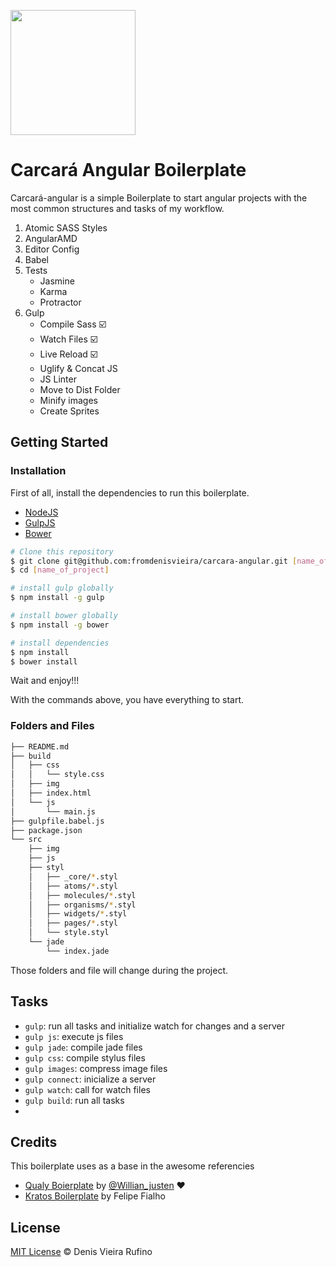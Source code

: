 
<p>
  <img src="https://github.com/fromdenisvieira/carcara-angular/blob/master/carcara.jpg" width="200">
</p>

# Carcará Angular Boilerplate

Carcará-angular is a simple Boilerplate to start angular projects with the most common structures and tasks of my workflow.

1. Atomic SASS Styles
2. AngularAMD
3. Editor Config
4. Babel
5. Tests
   * Jasmine
   * Karma
   * Protractor
4. Gulp
   * Compile Sass :ballot_box_with_check:
   * Watch Files :ballot_box_with_check:
   * Live Reload :ballot_box_with_check:
   * Uglify & Concat JS
   * JS Linter
   * Move to Dist Folder 
   * Minify images
   * Create Sprites

## Getting Started

### Installation

First of all, install the dependencies to run this boilerplate.

- [NodeJS](http://nodejs.org/)
- [GulpJS](http://gulpjs.com/)
- [Bower](http://bower.io/)


```sh
# Clone this repository
$ git clone git@github.com:fromdenisvieira/carcara-angular.git [name_of_project]
$ cd [name_of_project]

# install gulp globally
$ npm install -g gulp

# install bower globally
$ npm install -g bower

# install dependencies
$ npm install
$ bower install

```
Wait and enjoy!!!

With the commands above, you have everything to start.

### Folders and Files

```sh
├── README.md
├── build
│   ├── css
│   │   └── style.css
│   ├── img 
│   ├── index.html
│   └── js
│       └── main.js
├── gulpfile.babel.js
├── package.json
└── src
    ├── img 
    ├── js 
    ├── styl
    │   ├── _core/*.styl
    │   ├── atoms/*.styl
    │   ├── molecules/*.styl
    │   ├── organisms/*.styl
    │   ├── widgets/*.styl 
    │   ├── pages/*.styl 
    │   └── style.styl
    └── jade
        └── index.jade
```

Those folders and file will change during the project.

## Tasks

- `gulp`: run all tasks and initialize watch for changes and a server
- `gulp js`: execute js files
- `gulp jade`: compile jade files
- `gulp css`: compile stylus files
- `gulp images`: compress image files
- `gulp connect`: inicialize a server
- `gulp watch`: call for watch files 
- `gulp build`: run all tasks  
- 

## Credits

This boilerplate uses as a base in the awesome referencies
- [Qualy Boierplate](https://github.com/Qualy-org/qualy) by [@Willian_justen](https://twitter.com/Willian_justen) :heart:
- [Kratos Boilerplate](https://github.com/LFeh/kratos-boilerplate) by Felipe Fialho


## License

[MIT License](http://denisvieira.js.org/) © Denis Vieira Rufino


<!--Simple, not?-->

<!--###To development-->

<!--Run-->

<!--```-->
<!--Gulp server-->
<!--```-->

<!--And work normally... When finish your work the `dist` folder already exists and is solemnly send to production!-->
